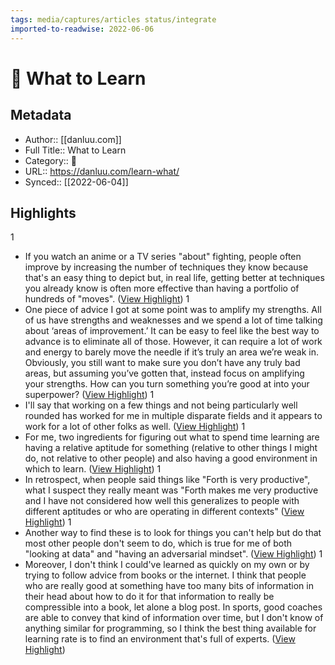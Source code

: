 ```yaml
---
tags: media/captures/articles status/integrate
imported-to-readwise: 2022-06-06
---
```

# 📰 What to Learn

## Metadata
- Author:: [[danluu.com]]
- Full Title:: What to Learn
- Category:: 📰
- URL:: https://danluu.com/learn-what/
- Synced:: [[2022-06-04]]

## Highlights
1
- If you watch an anime or a TV series "about" fighting, people often improve by increasing the number of techniques they know because that's an easy thing to depict but, in real life, getting better at techniques you already know is often more effective than having a portfolio of hundreds of "moves". ([View Highlight](https://instapaper.com/read/1511462467/19727216))
1
- One piece of advice I got at some point was to amplify my strengths. All of us have strengths and weaknesses and we spend a lot of time talking about ‘areas of improvement.’ It can be easy to feel like the best way to advance is to eliminate all of those. However, it can require a lot of work and energy to barely move the needle if it’s truly an area we’re weak in. Obviously, you still want to make sure you don’t have any truly bad areas, but assuming you’ve gotten that, instead focus on amplifying your strengths. How can you turn something you’re good at into your superpower? ([View Highlight](https://instapaper.com/read/1511462467/19727218))
1
- I'll say that working on a few things and not being particularly well rounded has worked for me in multiple disparate fields and it appears to work for a lot of other folks as well. ([View Highlight](https://instapaper.com/read/1511462467/19727221))
1
- For me, two ingredients for figuring out what to spend time learning are having a relative aptitude for something (relative to other things I might do, not relative to other people) and also having a good environment in which to learn. ([View Highlight](https://instapaper.com/read/1511462467/19727222))
1
- In retrospect, when people said things like "Forth is very productive", what I suspect they really meant was "Forth makes me very productive and I have not considered how well this generalizes to people with different aptitudes or who are operating in different contexts" ([View Highlight](https://instapaper.com/read/1511462467/19727224))
1
- Another way to find these is to look for things you can't help but do that most other people don't seem to do, which is true for me of both "looking at data" and "having an adversarial mindset". ([View Highlight](https://instapaper.com/read/1511462467/19727225))
1
- Moreover, I don't think I could've learned as quickly on my own or by trying to follow advice from books or the internet. I think that people who are really good at something have too many bits of information in their head about how to do it for that information to really be compressible into a book, let alone a blog post. In sports, good coaches are able to convey that kind of information over time, but I don't know of anything similar for programming, so I think the best thing available for learning rate is to find an environment that's full of experts. ([View Highlight](https://instapaper.com/read/1511462467/19727230))
